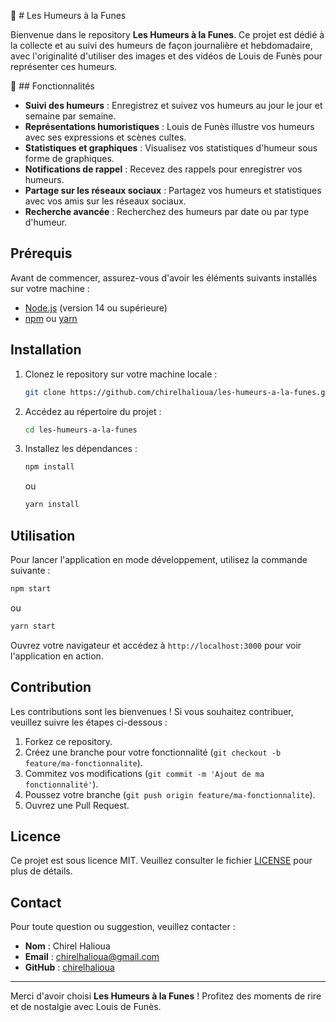🌈 # Les Humeurs à la Funes

Bienvenue dans le repository **Les Humeurs à la Funes**. Ce projet est dédié à la collecte et au suivi des humeurs de façon journalière et hebdomadaire, avec l'originalité d'utiliser des images et des vidéos de Louis de Funès pour représenter ces humeurs.

📝 ## Fonctionnalités

- **Suivi des humeurs** : Enregistrez et suivez vos humeurs au jour le jour et semaine par semaine.
- **Représentations humoristiques** : Louis de Funès illustre vos humeurs avec ses expressions et scènes cultes.
- **Statistiques et graphiques** : Visualisez vos statistiques d'humeur sous forme de graphiques.
- **Notifications de rappel** : Recevez des rappels pour enregistrer vos humeurs.
- **Partage sur les réseaux sociaux** : Partagez vos humeurs et statistiques avec vos amis sur les réseaux sociaux.
- **Recherche avancée** : Recherchez des humeurs par date ou par type d'humeur.

## Prérequis

Avant de commencer, assurez-vous d'avoir les éléments suivants installés sur votre machine :

- [Node.js](https://nodejs.org/) (version 14 ou supérieure)
- [npm](https://www.npmjs.com/) ou [yarn](https://yarnpkg.com/)

## Installation

1. Clonez le repository sur votre machine locale :

   ```bash
   git clone https://github.com/chirelhalioua/les-humeurs-a-la-funes.git
   ```

2. Accédez au répertoire du projet :

   ```bash
   cd les-humeurs-a-la-funes
   ```

3. Installez les dépendances :

   ```bash
   npm install
   ```

   ou

   ```bash
   yarn install
   ```

## Utilisation

Pour lancer l'application en mode développement, utilisez la commande suivante :

```bash
npm start
```

ou

```bash
yarn start
```

Ouvrez votre navigateur et accédez à `http://localhost:3000` pour voir l'application en action.

## Contribution

Les contributions sont les bienvenues ! Si vous souhaitez contribuer, veuillez suivre les étapes ci-dessous :

1. Forkez ce repository.
2. Créez une branche pour votre fonctionnalité (`git checkout -b feature/ma-fonctionnalite`).
3. Commitez vos modifications (`git commit -m 'Ajout de ma fonctionnalité'`).
4. Poussez votre branche (`git push origin feature/ma-fonctionnalite`).
5. Ouvrez une Pull Request.

## Licence

Ce projet est sous licence MIT. Veuillez consulter le fichier [LICENSE](LICENSE) pour plus de détails.

## Contact

Pour toute question ou suggestion, veuillez contacter :

- **Nom** : Chirel Halioua
- **Email** : chirelhalioua@gmail.com
- **GitHub** : [chirelhalioua](https://github.com/chirelhalioua)

---

Merci d'avoir choisi **Les Humeurs à la Funes** ! Profitez des moments de rire et de nostalgie avec Louis de Funès.

